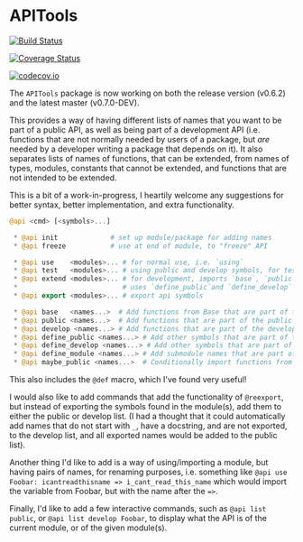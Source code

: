 # APITools

[![Build Status](https://travis-ci.org/JuliaString/APITools.jl.svg?branch=master)](https://travis-ci.org/JuliaString/APITools.jl)

[![Coverage Status](https://coveralls.io/repos/github/JuliaString/APITools.jl/badge.svg?branch=master)](https://coveralls.io/github/JuliaString/APITools.jl?branch=master)

[![codecov.io](http://codecov.io/github/JuliaString/APITools.jl/coverage.svg?branch=master)](http://codecov.io/github/JuliaString/APITools.jl?branch=master)

The `APITools` package is now working on both the release version (v0.6.2) and the latest master (v0.7.0-DEV).

This provides a way of having different lists of names that you want to be part of a public API,
as well as being part of a development API (i.e. functions that are not normally needed by users of a package, but *are* needed by a developer writing a package that depends on it).
It also separates lists of names of functions, that can be extended, from names of types, modules, constants that cannot be extended, and functions that are not intended to be extended.

This is a bit of a work-in-progress, I heartily welcome any suggestions for better syntax, better implementation, and extra functionality.

```julia
@api <cmd> [<symbols>...]

 * @api init             # set up module/package for adding names
 * @api freeze           # use at end of module, to "freeze" API

 * @api use    <modules>... # for normal use, i.e. `using`
 * @api test   <modules>... # using public and develop symbols, for testing purposes
 * @api extend <modules>... # for development, imports `base`, `public`, and `develop` lists,
 *                          # uses `define_public`and `define_develop` lists
 * @api export <modules>... # export api symbols

 * @api base   <names...>  # Add functions from Base that are part of the API
 * @api public <names...>  # Add functions that are part of the public API
 * @api develop <names...> # Add functions that are part of the development API
 * @api define_public <names...> # Add other symbols that are part of the public API (structs, consts)
 * @api define_develop <names...> # Add other symbols that are part of the development API
 * @api define_module <names...> # Add submodule names that are part of the API
 * @api maybe_public <names...>  # Conditionally import functions from Base, or define them
```

This also includes the `@def` macro, which I've found very useful!

I would also like to add commands that add the functionality of `@reexport`,
but instead of exporting the symbols found in the module(s), add them to either the public
or develop list. (I had a thought that it could automatically add names that do not start with `_`,
have a docstring, and are not exported, to the develop list, and all exported names would be added to the public list).

Another thing I'd like to add is a way of using/importing a module, but having pairs of names, for renaming purposes, i.e. something like `@api use Foobar: icantreadthisname => i_cant_read_this_name`
which would import the variable from Foobar, but with the name after the `=>`.

Finally, I'd like to add a few interactive commands, such as `@api list public`, or `@api list develop Foobar`, to display what the API is of the current module, or of the given module(s).
